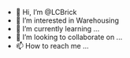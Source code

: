 - 👋 Hi, I’m @LCBrick
- 👀 I’m interested in Warehousing
- 🌱 I’m currently learning ...
- 💞️ I’m looking to collaborate on ...
- 📫 How to reach me ...

<!---
LCBrick/LCBrick is a ✨ special ✨ repository because its `README.md` (this file) appears on your GitHub profile.
You can click the Preview link to take a look at your changes.
--->
